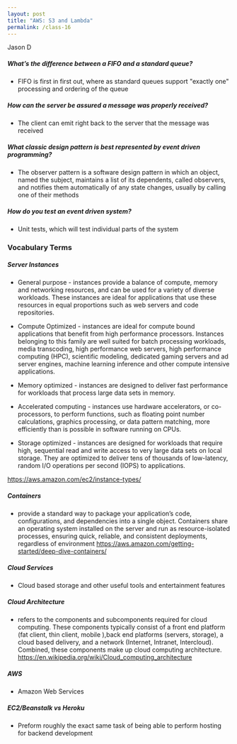 ```yaml
---
layout: post
title: "AWS: S3 and Lambda"
permalink: /class-16
---
```

Jason D


##### What’s the difference between a FIFO and a standard queue?
* FIFO is first in first out, where as standard queues support "exactly one" processing and ordering of the queue

##### How can the server be assured a message was properly received?
* The client can emit right back to the server that the message was received

##### What classic design pattern is best represented by event driven programming?
* The observer pattern is a software design pattern in which an object, named the subject, maintains a list of its dependents, called observers, and notifies them automatically of any state changes, usually by calling one of their methods

##### How do you test an event driven system?
* Unit tests, which will test individual parts of the system

### Vocabulary Terms

##### Server Instances
* General purpose - instances provide a balance of compute, memory and networking resources, and can be used for a variety of diverse workloads. These instances are ideal for applications that use these resources in equal proportions such as web servers and code repositories. 

* Compute Optimized -  instances are ideal for compute bound applications that benefit from high performance processors. Instances belonging to this family are well suited for batch processing workloads, media transcoding, high performance web servers, high performance computing (HPC), scientific modeling, dedicated gaming servers and ad server engines, machine learning inference and other compute intensive applications.

* Memory optimized -  instances are designed to deliver fast performance for workloads that process large data sets in memory.

* Accelerated computing -  instances use hardware accelerators, or co-processors, to perform functions, such as floating point number calculations, graphics processing, or data pattern matching, more efficiently than is possible in software running on CPUs.

* Storage optimized - instances are designed for workloads that require high, sequential read and write access to very large data sets on local storage. They are optimized to deliver tens of thousands of low-latency, random I/O operations per second (IOPS) to applications.

https://aws.amazon.com/ec2/instance-types/

##### Containers
* provide a standard way to package your application’s code, configurations, and dependencies into a single object. Containers share an operating system installed on the server and run as resource-isolated processes, ensuring quick, reliable, and consistent deployments, regardless of environment
https://aws.amazon.com/getting-started/deep-dive-containers/

##### Cloud Services
* Cloud based storage and other useful tools and entertainment features

##### Cloud Architecture
*  refers to the components and subcomponents required for cloud computing. These components typically consist of a front end platform (fat client, thin client, mobile ),back end platforms (servers, storage), a cloud based delivery, and a network (Internet, Intranet, Intercloud). Combined, these components make up cloud computing architecture.
https://en.wikipedia.org/wiki/Cloud_computing_architecture

##### AWS
* Amazon Web Services

##### EC2/Beanstalk vs Heroku
* Preform roughly the exact same task of being able to perform hosting for backend development
